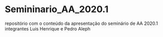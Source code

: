 # Semininario_AA_2020.1
repositório com o conteúdo da apresentação do seminário de AA 2020.1 integrantes Luis Henrique e Pedro Aleph

